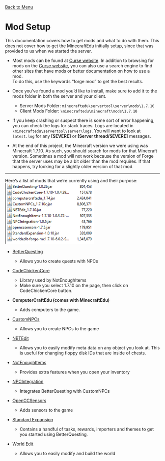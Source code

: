 [Back to Menu](../../README.md)  
# Mod Setup
This documentation covers how to get mods and what to do with them. This does not cover how to get the MinecraftEdu initially setup, since that was provided to us when we started the server.

* Most mods can be found at [Curse website](http://minecraft.curseforge.com/mc-mods?filter-game-version=2020709689%3A367&filter-sort=popularity). In addition to browsing for mods on the [Curse website](http://minecraft.curseforge.com/mc-mods?filter-game-version=2020709689%3A367&filter-sort=popularity), you can also use a search engine to find other sites that have mods or better documentation on how to use a mod.    
 To do this, use the keywords “forge mod” to get the best results.

* Once you’ve found a mod you’d like to install, make sure to add it to the mods folder in both the server and your client.
  * Server Mods Folder: `minecraftedu\servertool\server\mods\1.7.10`
  * Client Mods Folder: `\minecraftedu\minecraft\mods\1.7.10`

* If you keep crashing or suspect there is some sort of error happening, you can check the logs for stack traces. Logs are located in `\minecraftedu\servertool\server\logs`. You will want to look at `latest.log` for any **[SEVERE]** or **[Server thread/SEVERE]** messages.

* At the end of this project, the Minecraft version we were using was Minecraft 1.7.10. As such, you should search for mods for that Minecraft version. Sometimes a mod will not work because the version of Forge that the server uses may be a bit older than the mod requires. If that happens, try looking for a slightly older version of that mod.

--- 

Here’s a list of mods that we’re currently using and their purpose:
![list](./images/image00.png)

* [BetterQuesting](http://mods.curse.com/mc-mods/minecraft/238856-better-questing)
  - Allows you to create quests with NPCs

* [CodeChickenCore](http://chickenbones.net/Pages/links.html)
  - Library used by NotEnoughItems
  - Make sure you select 1.7.10 on the page, then click on CodeChickenCore button.

* **ComputerCraftEdu (comes with MinecraftEdu)**
  - Adds computers to the game.

* [CustomNPCs](http://www.kodevelopment.nl/minecraft/customnpcs)
  - Allows you to create NPCs to the game

* [NBTEdit](http://www.minecraftforum.net/forums/mapping-and-modding/minecraft-mods/1286750-in-game-nbtedit-edit-mob-spawners-attributes-in)
  - Allows you to easily modify meta data on any object you look at. This is useful for changing floppy disk IDs that are inside of chests.

* [NotEnoughItems](http://chickenbones.net/Pages/links.html)
  - Provides extra features when you open your inventory

* [NPCIntegration](http://minecraft.curseforge.com/projects/better-questing-npc-integration)
  - Integrates BetterQuesting with CustomNPCs

* [OpenCCSensors](http://www.computercraft.info/wiki/OpenCCSensors)
  - Adds sensors to the game

* [Standard Expansion](http://mods.curse.com/mc-mods/minecraft/238857-better-questing-standard-expansion)
  - Contains a handful of tasks, rewards, importers and themes to get you started using BetterQuesting.

* [World Edit](http://minecraft.curseforge.com/projects/worldedit)
  - Allows you to easily modify and build the world
